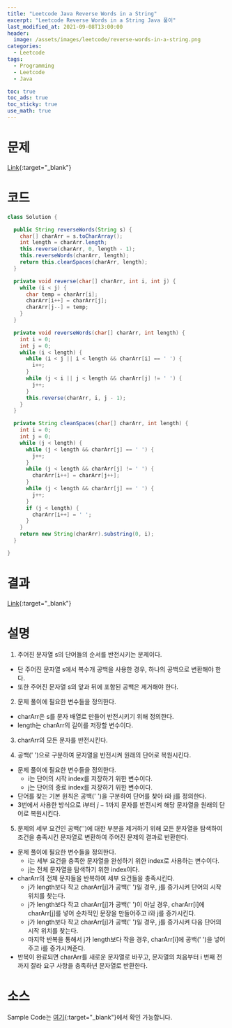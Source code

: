 ```yaml
---
title: "Leetcode Java Reverse Words in a String"
excerpt: "Leetcode Reverse Words in a String Java 풀이"
last_modified_at: 2021-09-08T13:00:00
header:
  image: /assets/images/leetcode/reverse-words-in-a-string.png
categories:
  - Leetcode
tags:
  - Programming
  - Leetcode
  - Java

toc: true
toc_ads: true
toc_sticky: true
use_math: true
---
```

# 문제
[Link](https://leetcode.com/problems/reverse-words-in-a-string/){:target="_blank"}

# 코드
```java
class Solution {

  public String reverseWords(String s) {
    char[] charArr = s.toCharArray();
    int length = charArr.length;
    this.reverse(charArr, 0, length - 1);
    this.reverseWords(charArr, length);
    return this.cleanSpaces(charArr, length);
  }

  private void reverse(char[] charArr, int i, int j) {
    while (i < j) {
      char temp = charArr[i];
      charArr[i++] = charArr[j];
      charArr[j--] = temp;
    }
  }

  private void reverseWords(char[] charArr, int length) {
    int i = 0;
    int j = 0;
    while (i < length) {
      while (i < j || i < length && charArr[i] == ' ') {
        i++;
      }
      while (j < i || j < length && charArr[j] != ' ') {
        j++;
      }
      this.reverse(charArr, i, j - 1);
    }
  }

  private String cleanSpaces(char[] charArr, int length) {
    int i = 0;
    int j = 0;
    while (j < length) {
      while (j < length && charArr[j] == ' ') {
        j++;
      }
      while (j < length && charArr[j] != ' ') {
        charArr[i++] = charArr[j++];
      }
      while (j < length && charArr[j] == ' ') {
        j++;
      }
      if (j < length) {
        charArr[i++] = ' ';
      }
    }
    return new String(charArr).substring(0, i);
  }

}
```

# 결과
[Link](https://leetcode.com/submissions/detail/551262482/){:target="_blank"}

# 설명
1. 주어진 문자열 s의 단어들의 순서를 반전시키는 문제이다.
- 단 주어진 문자열 s에서 복수개 공백을 사용한 경우, 하나의 공백으로 변환해야 한다.
- 또한 주어진 문자열 s의 앞과 뒤에 포함된 공백은 제거해야 한다.

2. 문제 풀이에 필요한 변수들을 정의한다.
- charArr은 s를 문자 배열로 만들어 반전시키기 위해 정의한다.
- length는 charArr의 길이를 저장할 변수이다.

3. charArr의 모든 문자를 반전시킨다.

4. 공백(' ')으로 구분하여 문자열을 반전시켜 원래의 단어로 복원시킨다.
- 문제 풀이에 필요한 변수들을 정의한다.
  - i는 단어의 시작 index를 저장하기 위한 변수이다.
  - j는 단어의 종료 index를 저장하기 위한 변수이다.
- 단어를 찾는 기본 원칙은 공백(' ')을 구분하여 단어를 찾아 i와 j를 정의한다.
- 3번에서 사용한 방식으로 i부터 $j - 1$까지 문자를 반전시켜 해당 문자열을 원래의 단어로 복원시킨다.

5. 문제의 세부 요건인 공백('')에 대한 부분을 제거하기 위해 모든 문자열을 탐색하여 조건을 충족시킨 문자열로 변환하여 주어진 문제의 결과로 반환한다.
- 문제 풀이에 필요한 변수들을 정의한다.
  - i는 세부 요건을 충족한 문자열을 완성하기 위한 index로 사용하는 변수이다.
  - j는 전체 문자열을 탐색하기 위한 index이다.
- charArr의 전체 문자들을 반복하여 세부 요건들을 충족시킨다.
  - j가 length보다 작고 charArr[j]가 공백(' ')일 경우, j를 증가시켜 단어의 시작 위치를 찾는다.
  - j가 length보다 작고 charArr[j]가 공백(' ')이 아닐 경우, charArr[i]에 charArr[j]를 넣어 순차적인 문장을 만들어주고 i와 j를 증가시킨다.
  - j가 length보다 작고 charArr[j]가 공백(' ')일 경우, j를 증가시켜 다음 단어의 시작 위치를 찾는다.
  - 마지막 반복을 통해서 j가 length보다 작을 경우, charArr[i]에 공백(' ')을 넣어주고 i를 증가시켜준다.
- 반복이 완료되면 charArr를 새로운 문자열로 바꾸고, 문자열의 처음부터 i 번째 전까지 잘라 요구 사항을 충족하년 문자열로 반환한다.

# 소스
Sample Code는 [여기](https://github.com/GracefulSoul/leetcode/blob/master/src/main/java/gracefulsoul/problems/EvaluateReversePolishNotation.java){:target="_blank"}에서 확인 가능합니다.